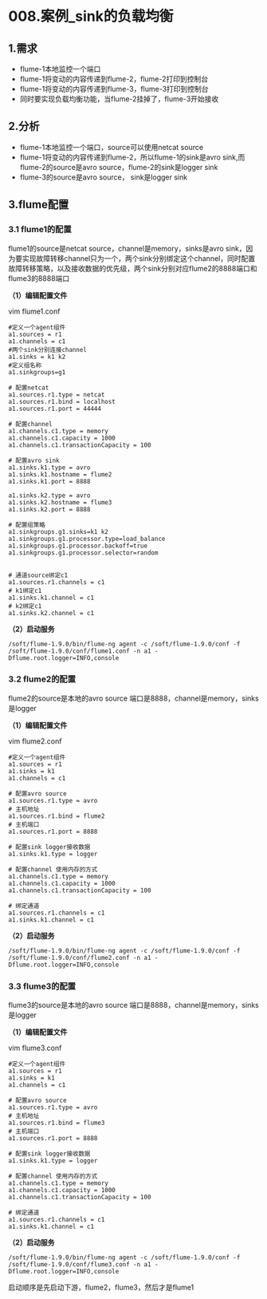 # 008.案例_sink的负载均衡

## 1.需求

- flume-1本地监控一个端口
- flume-1将变动的内容传递到flume-2，flume-2打印到控制台
- flume-1将变动的内容传递到flume-3，flume-3打印到控制台
- 同时要实现负载均衡功能，当flume-2挂掉了，flume-3开始接收

## 2.分析

- flume-1本地监控一个端口，source可以使用netcat source
- flume-1将变动的内容传递到flume-2，所以flume-1的sink是avro sink,而flume-2的source是avro source，flume-2的sink是logger sink
- flume-3的source是avro source， sink是logger sink

## 3.flume配置

### 3.1 flume1的配置

flume1的source是netcat source，channel是memory，sinks是avro sink，因为要实现故障转移channel只为一个，两个sink分别绑定这个channel，同时配置故障转移策略，以及接收数据的优先级，两个sink分别对应flume2的8888端口和flume3的8888端口

**（1）编辑配置文件**

vim flume1.conf

```shell
#定义一个agent组件
a1.sources = r1
a1.channels = c1
#两个sink分别连接channel
a1.sinks = k1 k2
#定义组名称
a1.sinkgroups=g1

# 配置netcat
a1.sources.r1.type = netcat
a1.sources.r1.bind = localhost
a1.sources.r1.port = 44444

# 配置channel 
a1.channels.c1.type = memory
a1.channels.c1.capacity = 1000
a1.channels.c1.transactionCapacity = 100

# 配置avro sink
a1.sinks.k1.type = avro
a1.sinks.k1.hostname = flume2
a1.sinks.k1.port = 8888

a1.sinks.k2.type = avro
a1.sinks.k2.hostname = flume3
a1.sinks.k2.port = 8888

# 配置组策略
a1.sinkgroups.g1.sinks=k1 k2
a1.sinkgroups.g1.processor.type=load_balance
a1.sinkgroups.g1.processor.backoff=true
a1.sinkgroups.g1.processor.selector=random


# 通道source绑定c1
a1.sources.r1.channels = c1
# k1绑定c1
a1.sinks.k1.channel = c1
# k2绑定c1
a1.sinks.k2.channel = c1
```

**（2）启动服务**

```
/soft/flume-1.9.0/bin/flume-ng agent -c /soft/flume-1.9.0/conf -f /soft/flume-1.9.0/conf/flume1.conf -n a1 -Dflume.root.logger=INFO,console
```

### 3.2 flume2的配置

flume2的source是本地的avro source 端口是8888，channel是memory，sinks是logger

**（1）编辑配置文件**

vim flume2.conf

```shell
#定义一个agent组件
a1.sources = r1
a1.sinks = k1
a1.channels = c1

# 配置avro source
a1.sources.r1.type = avro
# 主机地址
a1.sources.r1.bind = flume2
# 主机端口
a1.sources.r1.port = 8888

# 配置sink logger接收数据
a1.sinks.k1.type = logger

# 配置channel 使用内存的方式
a1.channels.c1.type = memory
a1.channels.c1.capacity = 1000
a1.channels.c1.transactionCapacity = 100

# 绑定通道
a1.sources.r1.channels = c1
a1.sinks.k1.channel = c1
```

**（2）启动服务**

```
/soft/flume-1.9.0/bin/flume-ng agent -c /soft/flume-1.9.0/conf -f /soft/flume-1.9.0/conf/flume2.conf -n a1 -Dflume.root.logger=INFO,console
```

### 3.3 flume3的配置

flume3的source是本地的avro source 端口是8888，channel是memory，sinks是logger

**（1）编辑配置文件**

vim flume3.conf

```shell
#定义一个agent组件
a1.sources = r1
a1.sinks = k1
a1.channels = c1

# 配置avro source
a1.sources.r1.type = avro
# 主机地址
a1.sources.r1.bind = flume3
# 主机端口
a1.sources.r1.port = 8888

# 配置sink logger接收数据
a1.sinks.k1.type = logger

# 配置channel 使用内存的方式
a1.channels.c1.type = memory
a1.channels.c1.capacity = 1000
a1.channels.c1.transactionCapacity = 100

# 绑定通道
a1.sources.r1.channels = c1
a1.sinks.k1.channel = c1
```

**（2）启动服务**

```
/soft/flume-1.9.0/bin/flume-ng agent -c /soft/flume-1.9.0/conf -f /soft/flume-1.9.0/conf/flume3.conf -n a1 -Dflume.root.logger=INFO,console
```

启动顺序是先启动下游，flume2，flume3，然后才是flume1



